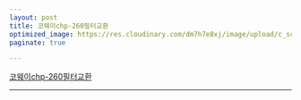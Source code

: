 ```yaml
---
layout: post
title: 코웨이chp-260필터교환
optimized_image: https://res.cloudinary.com/dm7h7e8xj/image/upload/c_scale,w_380/v1559821648/theme8_knvabs.jpg
paginate: true

---
```

[코웨이chp-260필터교환](https://www.youtube.com/watch?v=B92qHPJHWfA)

---

